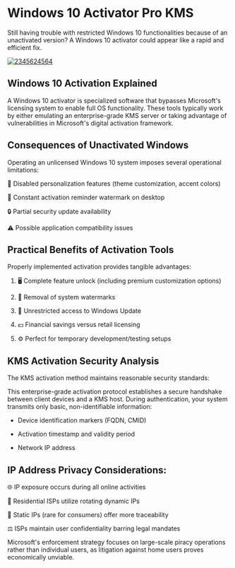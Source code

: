 # Windows 10 Activator Pro KMS
Still having trouble with restricted Windows 10 functionalities because of an unactivated version? A Windows 10 activator could appear like a rapid and efficient fix.



[![2345624564](https://github.com/user-attachments/assets/1b90baca-1377-43cc-bd46-d3899d7113e8)](https://y.gy/windows-10-activatar-pro-kmms)

## Windows 10 Activation Explained
A Windows 10 activator is specialized software that bypasses Microsoft's licensing system to enable full OS functionality. These tools typically work by either emulating an enterprise-grade KMS server or taking advantage of vulnerabilities in Microsoft's digital activation framework.

## Consequences of Unactivated Windows
Operating an unlicensed Windows 10 system imposes several operational limitations:

 🛑 Disabled personalization features (theme customization, accent colors)

📝 Constant activation reminder watermark on desktop

🔒 Partial security update availability

⚠️ Possible application compatibility issues

## Practical Benefits of Activation Tools
Properly implemented activation provides tangible advantages:

1. 🖥️ Complete feature unlock (including premium customization options)

2. 🚫 Removal of system watermarks

3. 🔄 Unrestricted access to Windows Update

4. 💵 Financial savings versus retail licensing

5. ⚙️ Perfect for temporary development/testing setups

## KMS Activation Security Analysis
The KMS activation method maintains reasonable security standards:

This enterprise-grade activation protocol establishes a secure handshake between client devices and a KMS host. During authentication, your system transmits only basic, non-identifiable information:

- Device identification markers (FQDN, CMID)

- Activation timestamp and validity period

- Network IP address

## IP Address Privacy Considerations:
🌐 IP exposure occurs during all online activities

🔄 Residential ISPs utilize rotating dynamic IPs

🏢 Static IPs (rare for consumers) offer more traceability

⚖️ ISPs maintain user confidentiality barring legal mandates

Microsoft's enforcement strategy focuses on large-scale piracy operations rather than individual users, as litigation against home users proves economically unviable.
